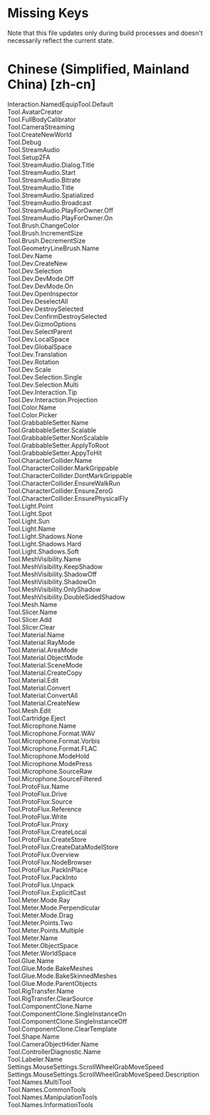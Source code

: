 # Missing Keys
Note that this file updates only during build processes and doesn't necessarily reflect the current state.

# Chinese (Simplified, Mainland China) [zh-cn]
Interaction.NamedEquipTool.Default  
Tool.AvatarCreator  
Tool.FullBodyCalibrator  
Tool.CameraStreaming  
Tool.CreateNewWorld  
Tool.Debug  
Tool.StreamAudio  
Tool.Setup2FA  
Tool.StreamAudio.Dialog.Title  
Tool.StreamAudio.Start  
Tool.StreamAudio.Bitrate  
Tool.StreamAudio.Title  
Tool.StreamAudio.Spatialized  
Tool.StreamAudio.Broadcast  
Tool.StreamAudio.PlayForOwner.Off  
Tool.StreamAudio.PlayForOwner.On  
Tool.Brush.ChangeColor  
Tool.Brush.IncrementSize  
Tool.Brush.DecrementSize  
Tool.GeometryLineBrush.Name  
Tool.Dev.Name  
Tool.Dev.CreateNew  
Tool.Dev.Selection  
Tool.Dev.DevMode.Off  
Tool.Dev.DevMode.On  
Tool.Dev.OpenInspector  
Tool.Dev.DeselectAll  
Tool.Dev.DestroySelected  
Tool.Dev.ConfirmDestroySelected  
Tool.Dev.GizmoOptions  
Tool.Dev.SelectParent  
Tool.Dev.LocalSpace  
Tool.Dev.GlobalSpace  
Tool.Dev.Translation  
Tool.Dev.Rotation  
Tool.Dev.Scale  
Tool.Dev.Selection.Single  
Tool.Dev.Selection.Multi  
Tool.Dev.Interaction.Tip  
Tool.Dev.Interaction.Projection  
Tool.Color.Name  
Tool.Color.Picker  
Tool.GrabbableSetter.Name  
Tool.GrabbableSetter.Scalable  
Tool.GrabbableSetter.NonScalable  
Tool.GrabbableSetter.ApplyToRoot  
Tool.GrabbableSetter.AppyToHit  
Tool.CharacterCollider.Name  
Tool.CharacterCollider.MarkGrippable  
Tool.CharacterCollider.DontMarkGrippable  
Tool.CharacterCollider.EnsureWalkRun  
Tool.CharacterCollider.EnsureZeroG  
Tool.CharacterCollider.EnsurePhysicalFly  
Tool.Light.Point  
Tool.Light.Spot  
Tool.Light.Sun  
Tool.Light.Name  
Tool.Light.Shadows.None  
Tool.Light.Shadows.Hard  
Tool.Light.Shadows.Soft  
Tool.MeshVisibility.Name  
Tool.MeshVisibility.KeepShadow  
Tool.MeshVisibility.ShadowOff  
Tool.MeshVisibility.ShadowOn  
Tool.MeshVisibility.OnlyShadow  
Tool.MeshVisibility.DoubleSidedShadow  
Tool.Mesh.Name  
Tool.Slicer.Name  
Tool.Slicer.Add  
Tool.Slicer.Clear  
Tool.Material.Name  
Tool.Material.RayMode  
Tool.Material.AreaMode  
Tool.Material.ObjectMode  
Tool.Material.SceneMode  
Tool.Material.CreateCopy  
Tool.Material.Edit  
Tool.Material.Convert  
Tool.Material.ConvertAll  
Tool.Material.CreateNew  
Tool.Mesh.Edit  
Tool.Cartridge.Eject  
Tool.Microphone.Name  
Tool.Microphone.Format.WAV  
Tool.Microphone.Format.Vorbis  
Tool.Microphone.Format.FLAC  
Tool.Microphone.ModeHold  
Tool.Microphone.ModePress  
Tool.Microphone.SourceRaw  
Tool.Microphone.SourceFiltered  
Tool.ProtoFlux.Name  
Tool.ProtoFlux.Drive  
Tool.ProtoFlux.Source  
Tool.ProtoFlux.Reference  
Tool.ProtoFlux.Write  
Tool.ProtoFlux.Proxy  
Tool.ProtoFlux.CreateLocal  
Tool.ProtoFlux.CreateStore  
Tool.ProtoFlux.CreateDataModelStore  
Tool.ProtoFlux.Overview  
Tool.ProtoFlux.NodeBrowser  
Tool.ProtoFlux.PackInPlace  
Tool.ProtoFlux.PackInto  
Tool.ProtoFlux.Unpack  
Tool.ProtoFlux.ExplicitCast  
Tool.Meter.Mode.Ray  
Tool.Meter.Mode.Perpendicular  
Tool.Meter.Mode.Drag  
Tool.Meter.Points.Two  
Tool.Meter.Points.Multiple  
Tool.Meter.Name  
Tool.Meter.ObjectSpace  
Tool.Meter.WorldSpace  
Tool.Glue.Name  
Tool.Glue.Mode.BakeMeshes  
Tool.Glue.Mode.BakeSkinnedMeshes  
Tool.Glue.Mode.ParentObjects  
Tool.RigTransfer.Name  
Tool.RigTransfer.ClearSource  
Tool.ComponentClone.Name  
Tool.ComponentClone.SingleInstanceOn  
Tool.ComponentClone.SingleInstanceOff  
Tool.ComponentClone.ClearTemplate  
Tool.Shape.Name  
Tool.CameraObjectHider.Name  
Tool.ControllerDiagnostic.Name  
Tool.Labeler.Name  
Settings.MouseSettings.ScrollWheelGrabMoveSpeed  
Settings.MouseSettings.ScrollWheelGrabMoveSpeed.Description  
Tool.Names.MultiTool  
Tool.Names.CommonTools  
Tool.Names.ManipulationTools  
Tool.Names.InformationTools  

